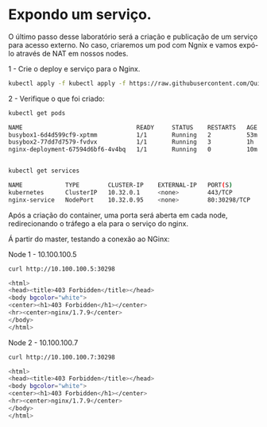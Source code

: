 # Expondo um serviço.

O último passo desse laboratório será a criação e publicação de um serviço para 
acesso externo. No caso, criaremos um pod com Ngnix e vamos expó-lo através de NAT
em nossos nodes.

1 - Crie o deploy e serviço para o Nginx.

```bash
kubectl apply -f kubectl apply -f https://raw.githubusercontent.com/QuintilianoB/kubernetes-hands-on/master/arquivos/servicos/deploy_nginx.yaml
```

2 - Verifique o que foi criado:

```bash
kubectl get pods

NAME                                READY     STATUS    RESTARTS   AGE
busybox1-6d4d599cf9-xptmm           1/1       Running   2          53m
busybox2-77dd7d7579-fvdvx           1/1       Running   3          1h
nginx-deployment-67594d6bf6-4v4bq   1/1       Running   0          10m


kubectl get services

NAME            TYPE        CLUSTER-IP    EXTERNAL-IP   PORT(S)        AGE
kubernetes      ClusterIP   10.32.0.1     <none>        443/TCP        1d
nginx-service   NodePort    10.32.0.95    <none>        80:30298/TCP   1m
```

Após a criação do container, uma porta será aberta em cada node, redirecionando o tráfego
a ela para o serviço do nginx.

Á partir do master, testando a conexão ao NGinx:

Node 1 - 10.100.100.5

```bash
curl http://10.100.100.5:30298

<html>
<head><title>403 Forbidden</title></head>
<body bgcolor="white">
<center><h1>403 Forbidden</h1></center>
<hr><center>nginx/1.7.9</center>
</body>
</html>
```

Node 2 - 10.100.100.7

```bash
curl http://10.100.100.7:30298

<html>
<head><title>403 Forbidden</title></head>
<body bgcolor="white">
<center><h1>403 Forbidden</h1></center>
<hr><center>nginx/1.7.9</center>
</body>
</html>
```


